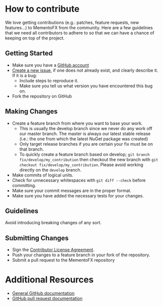 # How to contribute

We love getting contributions (e.g.: patches, feature requests, new features...) to MementoFX from the community. Here are a few guidelines that we
need all contributors to adhere to so that we can have a chance of keeping on top of the project.

## Getting Started

* Make sure you have a [GitHub account](https://github.com/signup/free)
* [Create a new issue](https://github.com/MementoFX/MementoFX/issues/new), if one does not already exist, and clearly describe it. If it is a bug:
  * Include steps to reproduce it.
  * Make sure you tell us what version you have encountered this bug on.
* Fork the repository on GitHub

## Making Changes

* Create a feature branch from where you want to base your work.
  * This is usually the develop branch since we never do any work off our master branch. The master is always our latest stable release (i.e.: the one from which the latest NuGet package was created)
  * Only target release branches if you are certain your fix must be on that
    branch.
  * To quickly create a feature branch based on develop; `git branch
    fix/develop/my_contribution` then checkout the new branch with `git
    checkout fix/develop/my_contribution`.  Please avoid working directly on the
    `develop` branch.
* Make commits of logical units.
* Check for unnecessary whitespaces with `git diff --check` before committing.
* Make sure your commit messages are in the proper format.
* Make sure you have added the necessary tests for your changes.

## Guidelines

Avoid introducing breaking changes of any sort.


## Submitting Changes

* Sign the [Contributor License Agreement](http://www.mastreeno.com/License/ContributorsAgreementConsent).
* Push your changes to a feature branch in your fork of the repository.
* Submit a pull request to the MementoFX repository

# Additional Resources

* [General GitHub documentation](http://help.github.com/)
* [GitHub pull request documentation](http://help.github.com/send-pull-requests/)